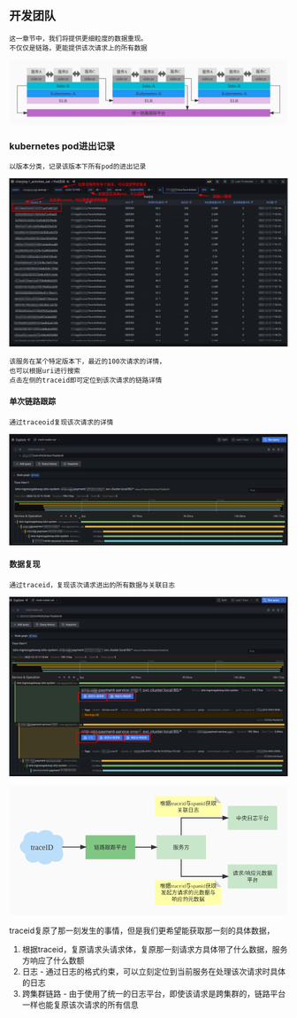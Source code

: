 ## 开发团队
    这一章节中，我们将提供更细粒度的数据重现。
    不仅仅是链路，更能提供该次请求上的所有数据

<p align="center">
   <img src="tracing_platform.jpg">
</p>

### kubernetes pod进出记录
    以版本分类，记录该版本下所有pod的进出记录

<p align="center">
   <img src="pod_activities.png">
</p>
    
    该服务在某个特定版本下，最近的100次请求的详情，
    也可以根据uri进行搜索
    点击左侧的traceid即可定位到该次请求的链路详情

#### 单次链路跟踪
    通过traceoid复现该次请求的详情

<p align="center">
   <img src="single_request.png">
</p>

#### 数据复现
    通过traceid，复现该次请求进出的所有数据与关联日志

<p align="center">
   <img src="single_flow_with_data.png">
</p>

<p align="center">
   <img src="traceid_logging_flow.jpg">
</p>

traceid复原了那一刻发生的事情，但是我们更希望能获取那一刻的具体数据，
1. 根据traceid，复原请求头请求体，复原那一刻请求方具体带了什么数据，服务方响应了什么数额
2. 日志 - 通过日志的格式约束，可以立刻定位到当前服务在处理该次请求时具体的日志
3. 跨集群链路 - 由于使用了统一的日志平台，即使该请求是跨集群的，链路平台一样也能复原该次请求的所有信息
